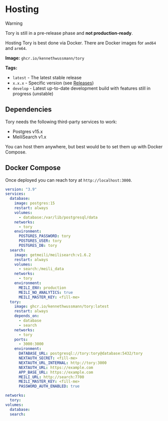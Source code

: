 # Hosting

> [!WARNING]  
> Tory is still in a pre-release phase and **not production-ready**.

Hosting Tory is best done via Docker. There are Docker images for `amd64` and `arm64`.

**Image:** `ghcr.io/kennethwussmann/tory`

**Tags:**

- `latest` - The latest stable release
- `x.x.x` - Specific version (see [Releases](https://github.com/KennethWussmann/tory/releases))
- `develop` - Latest up-to-date development build with features still in progress (unstable)

## Dependencies

Tory needs the following third-party services to work:

- Postgres v15.x
- MeiliSearch v1.x

You can host them anywhere, but best would be to set them up with Docker Compose.

## Docker Compose

Once deployed you can reach tory at `http://localhost:3000`.

```YAML
version: "3.9"
services:
  database:
    image: postgres:15
    restart: always
    volumes:
      - database:/var/lib/postgresql/data
    networks:
      - tory
    environment:
      POSTGRES_PASSWORD: tory
      POSTGRES_USER: tory
      POSTGRES_DB: tory
  search:
    image: getmeili/meilisearch:v1.6.2
    restart: always
    volumes:
      - search:/meili_data
    networks:
      - tory
    environment:
      MEILI_ENV: production
      MEILI_NO_ANALYTICS: true
      MEILI_MASTER_KEY: <fill-me>
  tory:
    image: ghcr.io/kennethwussmann/tory:latest
    restart: always
    depends_on:
      - database
      - search
    networks:
      - tory
    ports:
      - 3000:3000
    environment:
      DATABASE_URL: postgresql://tory:tory@database:5432/tory
      NEXTAUTH_SECRET: <fill-me>
      NEXTAUTH_URL_INTERNAL: http://tory:3000
      NEXTAUTH_URL: https://example.com
      APP_BASE_URL: https://example.com
      MEILI_URL: http://search:7700
      MEILI_MASTER_KEY: <fill-me>
      PASSWORD_AUTH_ENABLED: true

networks:
  tory:
volumes:
  database:
  search:
```
